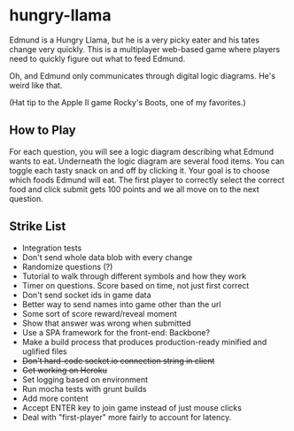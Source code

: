 hungry-llama
============

Edmund is a Hungry Llama, but he is a very picky eater and his tates change very quickly. This is a multiplayer
web-based game where players need to quickly figure out what to feed Edmund.

Oh, and Edmund only communicates through digital logic diagrams. He's weird like that. 

(Hat tip to the Apple II game Rocky's Boots, one of my favorites.)

## How to Play
For each question, you will see a logic diagram describing what Edmund wants to eat. Underneath the logic diagram are several food items. You can toggle each tasty snack on and off by clicking it. Your goal is to choose which foods Edmund will eat. The first player to correctly select the correct food and click submit gets 100 points and we all move on to the next question.

## Strike List
- Integration tests
- Don't send whole data blob with every change
- Randomize questions (?)
- Tutorial to walk through different symbols and how they work
- Timer on questions. Score based on time, not just first correct
- Don't send socket ids in game data
- Better way to send names into game other than the url
- Some sort of score reward/reveal moment
- Show that answer was wrong when submitted
- Use a SPA framework for the front-end: Backbone?
- Make a build process that produces production-ready minified and uglified files
- ~~Don't hard-code socket.io connection string in client~~
- ~~Get working on Heroku~~
- Set logging based on environment
- Run mocha tests with grunt builds
- Add more content
- Accept ENTER key to join game instead of just mouse clicks
- Deal with "first-player" more fairly to account for latency.